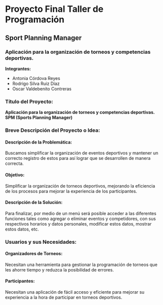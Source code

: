 # Proyecto Final Taller de Programación

## Sport Planning Manager 

### Aplicación para la organización de torneos y competencias deportivas.

**Integrantes:**  
- Antonia Córdova Reyes 
- Rodrigo Silva Ruiz Díaz 
- Oscar Valdebenito Contreras


### Título del Proyecto:
**Aplicación para la organización de torneos y competencias deportivas.**  
**SPM (Sports Planning Manager)**

### Breve Descripción del Proyecto o Idea:

#### Descripción de la Problemática:
Buscamos simplificar la organización de eventos deportivos y mantener un correcto registro de estos para así lograr que se desarrollen de manera correcta.

#### Objetivo:
Simplificar la organización de torneos deportivos, mejorando la eficiencia de los procesos para mejorar la experiencia de los participantes.

#### Descripción de la Solución:
Para finalizar, por medio de un menú será posible acceder a las diferentes funciones tales como agregar o eliminar eventos y competidores, con sus respectivos horarios y datos personales, modificar estos datos, mostrar estos datos, etc.


### Usuarios y sus Necesidades:

#### Organizadores de Torneos:
Necesitan una herramienta para gestionar la programación de torneos que les ahorre tiempo y reduzca la posibilidad de errores.

#### Participantes:
Necesitan una aplicación de fácil acceso y eficiente para mejorar su experiencia a la hora de participar en torneos deportivos.
 

